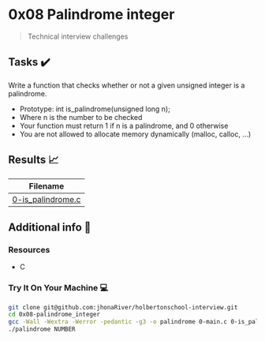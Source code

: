 # 0x08 Palindrome integer

> Technical interview challenges
## Tasks :heavy_check_mark:

Write a function that checks whether or not a given unsigned integer is a palindrome.

* Prototype: int is_palindrome(unsigned long n);
* Where n is the number to be checked
* Your function must return 1 if n is a palindrome, and 0 otherwise
* You are not allowed to allocate memory dynamically (malloc, calloc, …)


## Results :chart_with_upwards_trend:

| Filename |
| ------ |
| [0-is_palindrome.c](https://github.com/jhonaRiver/holbertonschool-interview/blob/master/0x08-palindrome_integer/0-is_palindrome.c)|


## Additional info :construction:
### Resources

- C


### Try It On Your Machine :computer:
```bash
git clone git@github.com:jhonaRiver/holbertonschool-interview.git
cd 0x08-palindrome_integer
gcc -Wall -Wextra -Werror -pedantic -g3 -o palindrome 0-main.c 0-is_palindrome.c
./palindrome NUMBER
```